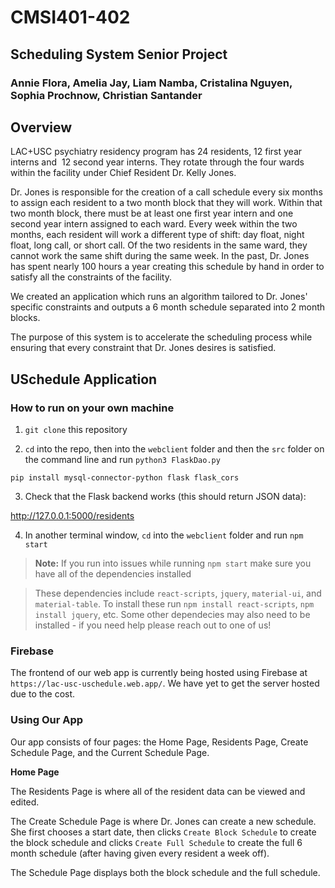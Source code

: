 # CMSI401-402
## Scheduling System Senior Project
### Annie Flora, Amelia Jay, Liam Namba, Cristalina Nguyen, Sophia Prochnow, Christian Santander


## Overview
LAC+USC psychiatry residency program has 24 residents, 12 first year interns and  12 second year interns. They rotate through the four wards within the facility under Chief Resident Dr. Kelly Jones.

Dr. Jones is responsible for the creation of a call schedule every six months to assign each resident to a two month block that they will work. Within that two month block, there must be at least one first year intern and one second year intern assigned to each ward. Every week within the two months, each resident will work a different type of shift: day float, night float, long call, or short call. Of the two residents in the same ward, they cannot work the same shift during the same week. In the past, Dr. Jones has spent nearly 100 hours a year creating this schedule by hand in order to satisfy all the constraints of the facility.

We created an application which runs an algorithm tailored to Dr. Jones' specific constraints and outputs a 6 month schedule separated into 2 month blocks.

The purpose of this system is to accelerate the scheduling process while ensuring that every constraint that Dr. Jones desires is satisfied. 

## USchedule Application

### How to run on your own machine

1. `git clone` this repository

2. `cd` into the repo, then into the `webclient` folder and then the `src` folder on the command line and run `python3 FlaskDao.py`

```
pip install mysql-connector-python flask flask_cors
```
3. Check that the Flask backend works (this should return JSON data):

http://127.0.0.1:5000/residents

4. In another terminal window, `cd` into the `webclient` folder and run `npm start`

> **Note:** If you run into issues while running `npm start` make sure you have all of the dependencies installed

> These dependencies include `react-scripts`, `jquery`, `material-ui`, and `material-table`. To install these run `npm install react-scripts`, `npm install jquery`, etc. Some other dependecies may also need to be installed - if you need help please reach out to one of us!

### Firebase

The frontend of our web app is currently being hosted using Firebase at `https://lac-usc-uschedule.web.app/`. We have yet to get the server hosted due to the cost.

### Using Our App

Our app consists of four pages: the Home Page, Residents Page, Create Schedule Page, and the Current Schedule Page.

**Home Page**

The Residents Page is where all of the resident data can be viewed and edited.

The Create Schedule Page is where Dr. Jones can create a new schedule. She first chooses a start date, then clicks `Create Block Schedule` to create the block schedule and clicks `Create Full Schedule` to create the full 6 month schedule (after having given every resident a week off).

The Schedule Page displays both the block schedule and the full schedule.
